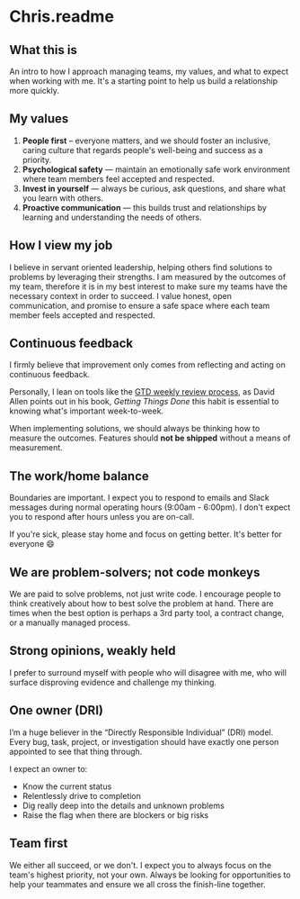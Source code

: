 # Chris.readme

## What this is
An intro to how I approach managing teams, my values, and what to expect when working with me.  It's a starting point to help us build a relationship more quickly.

## My values
1. **People first** – everyone matters, and we should foster an inclusive, caring culture that regards people's well-being and success as a priority.
2. **Psychological safety** — maintain an emotionally safe work environment  where team members feel accepted and respected.
3. **Invest in yourself** — always be curious, ask questions, and share what you learn with others.
4. **Proactive communication** — this builds trust and relationships by learning and understanding the needs of others.

## How I view my job
I believe in servant oriented leadership, helping others find solutions to problems by leveraging their strengths. I am measured by the outcomes of my team, therefore it is in my best interest to make sure my teams have the necessary context in order to succeed. I value honest, open communication, and promise to ensure a safe space where each team member feels accepted and respected.

## Continuous feedback
I firmly believe that improvement only comes from reflecting and acting on continuous feedback.  

Personally, I lean on tools like the [GTD weekly review process](https://blog.weekdone.com/the-weekly-review-the-ultimate-guide-for-getting-things-done/), as David Allen points out in his book, _Getting Things Done_ this habit is essential to knowing what's important week-to-week.   

When implementing solutions, we should always be thinking how to measure the outcomes.  Features should **not be shipped** without a means of measurement.

## The work/home balance
Boundaries are important.  I expect you to respond to emails and Slack messages during normal operating hours (9:00am - 6:00pm).  I don't expect you to respond after hours unless you are on-call.  

If you're sick, please stay home and focus on getting better.  It's better for everyone 😄

## We are problem-solvers; not code monkeys
We are paid to solve problems, not just write code.  I encourage people to think creatively about how to best solve the problem at hand.  There are times when the best option is perhaps a 3rd party tool, a contract change, or a manually managed process. 

## Strong opinions, weakly held
I prefer to surround myself with people who will disagree with me, who will surface disproving evidence and challenge my thinking.

## One owner (DRI)
I’m a huge believer in the “Directly Responsible Individual” (DRI) model. Every bug, task, project, or investigation should have exactly one person appointed to see that thing through. 

I expect an owner to:
* Know the current status
* Relentlessly drive to completion
* Dig really deep into the details and unknown problems
* Raise the flag when there are blockers or big risks

## Team first
We either all succeed, or we don't.  I expect you to always focus on the team's highest priority, not your own.  Always be looking for opportunities to help your teammates and ensure we all cross the finish-line together.
